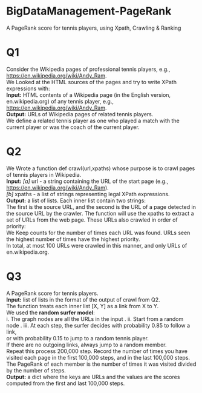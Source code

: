 # BigDataManagement-PageRank
A PageRank score for tennis players, using Xpath, Crawling &amp; Ranking
# Q1
Consider the Wikipedia pages of professional tennis players, e.g., https://en.wikipedia.org/wiki/Andy_Ram.   
We Looked at the HTML sources of the pages and try to write XPath expressions with:  
**Input:** HTML contents of a Wikipedia page (in the English version, en.wikipedia.org) of any tennis player, e.g., https://en.wikipedia.org/wiki/Andy_Ram.  
**Output:** URLs of Wikipedia pages of related tennis players.  
We define a related tennis player as one who played a match with the current player or was the coach of the current player.  
 
     
# Q2  
We Wrote a function def crawl(url,xpaths) whose purpose is to crawl pages of tennis players in Wikipedia.  
**Input:** *[a]* url - a string containing the URL of the start page (e.g., https://en.wikipedia.org/wiki/Andy_Ram).  
*[b]* xpaths - a list of strings representing legal XPath expressions.  
**Output:** a list of lists. Each inner list contain two strings:  
The first is the source URL, and the second is the URL of a page detected in the source URL by the crawler. 
The function will use the xpaths to extract a set of URLs from the web page.
These URLs also crawled in order of priority:  
We Keep counts for the number of times each URL was found. URLs seen the highest number of times have the highest priority.  
In total, at most 100 URLs were crawled in this manner, and only URLs of en.wikipedia.org.

# Q3
A PageRank score for tennis players.  
**Input:** list of lists in the format of the output of crawl from Q2.  
The function treats each inner list [X, Y] as a link from X to Y.  
We used the **random surfer model**:  
i. The graph nodes are all the URLs in the input . 
ii. Start from a random node . 
iii. At each step, the surfer decides with probability 0.85 to follow a link,  
or with probability 0.15 to jump to a random tennis player.  
If there are no outgoing links, always jump to a random member.  
Repeat this process 200,000 step. Record the number of times you have visited each page in the first 100,000 steps, and in the last 100,000 steps.  
The PageRank of each member is the number of times it was visited divided by the number of steps.  
**Output:** a dict where the keys are URLs and the values are the scores computed from the first and last 100,000 steps.  
